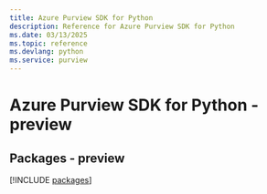 ```yaml
---
title: Azure Purview SDK for Python
description: Reference for Azure Purview SDK for Python
ms.date: 03/13/2025
ms.topic: reference
ms.devlang: python
ms.service: purview
---
```

# Azure Purview SDK for Python - preview
## Packages - preview
[!INCLUDE [packages](purview-index.md)]